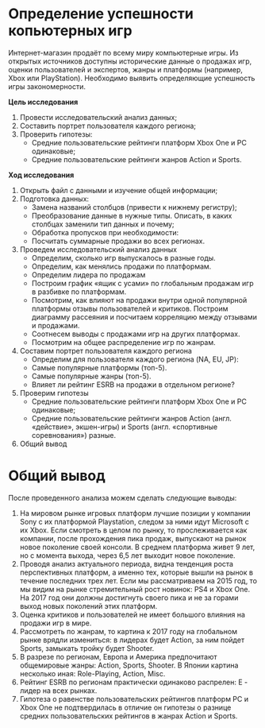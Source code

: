 # Определение успешности копьютерных игр

Интернет-магазин продаёт по всему миру компьютерные игры. Из открытых источников доступны исторические данные о продажах игр, оценки пользователей и экспертов, жанры и платформы (например, Xbox или PlayStation). Необходимо выявить определяющие успешность игры закономерности.

**Цель исследования**

1. Провести исследовательский анализ данных;
2. Составить портрет пользователя каждого региона;
3. Проверить гипотезы:
    * Средние пользовательские рейтинги платформ Xbox One и PC одинаковые;
    * Средние пользовательские рейтинги жанров Action и Sports.

**Ход исследования**

1. Открыть файл с данными и изучение общей информации;
2. Подготовка данных:
    * Замена названий столбцов (привести к нижнему регистру);
    * Преобразование данные в нужные типы. Описать, в каких столбцах заменили тип данных и почему;
    * Обработка пропусков при необходимости:
    * Посчитать суммарные продажи во всех регионах.
3. Проведем исследовательский анализ данных
    * Определим, сколько игр выпускалось в разные годы.
    * Определим, как менялись продажи по платформам.
    * Определим лидера по продажам 
    * Построим график «ящик с усами» по глобальным продажам игр в разбивке по платформам. 
    * Посмотрим, как влияют на продажи внутри одной популярной платформы отзывы пользователей и критиков. Построим диаграмму рассеяния и посчитаем корреляцию между отзывами и продажами.
    * Соотнесем выводы с продажами игр на других платформах.
    * Посмотрим на общее распределение игр по жанрам. 
4. Составим портрет пользователя каждого региона
    * Определим для пользователя каждого региона (NA, EU, JP):
    * Самые популярные платформы (топ-5). 
    * Самые популярные жанры (топ-5). 
    * Влияет ли рейтинг ESRB на продажи в отдельном регионе?
5. Проверим гипотезы
    * Средние пользовательские рейтинги платформ Xbox One и PC одинаковые;
    * Средние пользовательские рейтинги жанров Action (англ. «действие», экшен-игры) и Sports (англ. «спортивные соревнования») разные.
6. Общий вывод

# Общий вывод

После проведенного анализа можем сделать следующие выводы:
1. На мировом рынке игровых платформ лучшие позиции у компании Sony с их платформой Playstation, следом за ними идут Microsoft с их Xbox. Если смотреть в целом по рынку, то прослеживается как компании, после прохождения пика продаж, выпускают на рынок новое поколение своей консоли. В среднем платформа живет 9 лет, но с момента выхода, через 6,5 лет выходит новое поколение.
2. Проводя анализ актуального периода, видна тенденция роста перспективных платформ, а именно тех, которые вышли на рынок в течение последних трех лет. Если мы рассматриваем на 2015 год, то мы видим на рынке стремительный рост новинок: PS4 и Xbox One. На 2017 год они должны достигнуть своего пика и не за горами выход новых поколений этих платформ.
3. Оценка критиков и пользователей не имеет большого влияния на продажи игр в мире.
4. Рассмотреть по жанрам, то картина к 2017 году на глобальном рынке врядли измениться: в лидерах будет Action, за ним пойдет Sports, замыкать тройку будет Shooter.
5. В разрезе по регионам, Европа и Америка предпочитают общемировые жанры: Action, Sports, Shooter. В Японии картина несколько иная: Role-Playing, Action, Misc.
6. Рейтинг ESRB по регионам практически одинаково распрелен: E - лидер на всех рынках.
7. Гипотеза о равенстве пользовательских рейтингов платформ PC и Xbox One не подтвердилась в отличие он гипотезы о разнице средних пользовательских рейтингов в жанрах Action и Sports.
